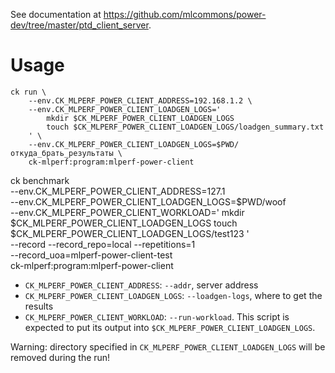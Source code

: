 See documentation at https://github.com/mlcommons/power-dev/tree/master/ptd_client_server.

# Usage

```
ck run \
    --env.CK_MLPERF_POWER_CLIENT_ADDRESS=192.168.1.2 \
    --env.CK_MLPERF_POWER_CLIENT_LOADGEN_LOGS='
        mkdir $CK_MLPERF_POWER_CLIENT_LOADGEN_LOGS
        touch $CK_MLPERF_POWER_CLIENT_LOADGEN_LOGS/loadgen_summary.txt
    ' \
    --env.CK_MLPERF_POWER_CLIENT_LOADGEN_LOGS=$PWD/откуда_брать_результаты \
    ck-mlperf:program:mlperf-power-client
```


ck benchmark \
	--env.CK_MLPERF_POWER_CLIENT_ADDRESS=127.1 \
	--env.CK_MLPERF_POWER_CLIENT_LOADGEN_LOGS=$PWD/woof \
	--env.CK_MLPERF_POWER_CLIENT_WORKLOAD='
		mkdir $CK_MLPERF_POWER_CLIENT_LOADGEN_LOGS
		touch $CK_MLPERF_POWER_CLIENT_LOADGEN_LOGS/test123
	' \
	--record --record_repo=local --repetitions=1 \
	--record_uoa=mlperf-power-client-test \
	ck-mlperf:program:mlperf-power-client

* `CK_MLPERF_POWER_CLIENT_ADDRESS`: `--addr`, server address
* `CK_MLPERF_POWER_CLIENT_LOADGEN_LOGS`: `--loadgen-logs`, where to get the results
* `CK_MLPERF_POWER_CLIENT_WORKLOAD`: `--run-workload`. This script is expected to put its output into `$CK_MLPERF_POWER_CLIENT_LOADGEN_LOGS`.

Warning: directory specified in `CK_MLPERF_POWER_CLIENT_LOADGEN_LOGS` will be removed during the run!
